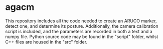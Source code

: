 # agacm 
 <!-- Source code for webcam and GigE Camera -->
 
 This repository includes all the code needed to create an ARUCO marker, detect one, and determine its posture.
Additionally, the camera calibration script is included, and the parameters are recorded in both a text and a numpy file.
Python source code may be found in the "script" folder, whilst C++ files are housed in the "src" folder.
